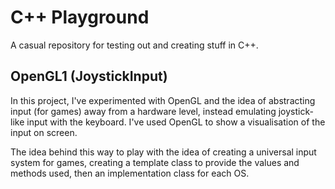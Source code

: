 # C++ Playground
A casual repository for testing out and creating stuff in C++.

## OpenGL1 (JoystickInput)
In this project, I've experimented with OpenGL and the idea of abstracting input (for games) away from a hardware level, instead emulating joystick-like input with the keyboard. I've used OpenGL to show a visualisation of the input on screen.

The idea behind this way to play with the idea of creating a universal input system for games, creating a template class to provide the values and methods used, then an implementation class for each OS.